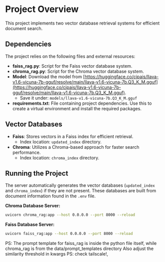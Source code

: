 # Project Overview

This project implements two vector database retrieval systems for efficient document search.

## Dependencies

The project relies on the following files and external resources:

* **faiss_rag.py**: Script for the Faiss vector database system.
* **chroma_rag.py**: Script for the Chroma vector database system.
* **Model**: Download the model from [https://huggingface.co/cjpais/llava-v1.6-vicuna-7b-gguf/resolve/main/llava-v1.6-vicuna-7b.Q3_K_M.gguf](https://huggingface.co/cjpais/llava-v1.6-vicuna-7b-gguf/resolve/main/llava-v1.6-vicuna-7b.Q3_K_M.gguf).
    * Save it under: `models/llava-v1.6-vicuna-7b.Q3_K_M.gguf`
* **requirements.txt**: File containing project dependencies. Use this to create a virtual environment and install the required packages.

## Vector Databases

* **Faiss**: Stores vectors in a Faiss index for efficient retrieval.
    * Index location: `updated_index` directory.
* **Chroma**: Utilizes a Chroma-based approach for faster search performance.
    * Index location: `chroma_index` directory.

## Running the Project

The server automatically generates the vector databases (`updated_index` and `chroma_index`) if they are not present. These databases are built from document information found in the `.env` file.

**Chroma Database Server:**

```bash
uvicorn chroma_rag:app --host 0.0.0.0 --port 8000 --reload
```


**Faiss Database Server:**
```bash
uvicorn faiss_rag:app --host 0.0.0.0 --port 8000 --reload
```

PS: The prompt template for faiss_rag is inside the python file itself, while chroma_rag is from the data/prompt_templates directory
Also adjust the similarity threshold in kwargs
PS: check tailscale!, 
